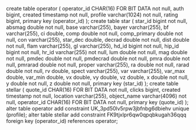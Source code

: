 create table operator
 (
  operator_id CHAR(16) FOR BIT DATA not null,
  auth        bigint,
  created     timestamp             not null,
  profile     varchar(1024)         not null,
  rating      bigint,
  primary key (operator_id)
);
create table star
(
  star_id      bigint       not null,
  absmag       double       not null,
  base         varchar(255),
  bayer        varchar(255),
  bf           varchar(255),
  ci           double,
  comp         double       not null,
  comp_primary double       not null,
  con          varchar(255),
  star_dec     double,
  decrad       double       not null,
  dist         double       not null,
  flam         varchar(255),
  gl           varchar(255),
  hd_id        bigint       not null,
  hip_id       bigint       not null,
  hr_id        varchar(255) not null,
  lum          double       not null,
  mag          double       not null,
  pmdec        double       not null,
  pmdecrad     double       not null,
  pmra         double       not null,
  pmrarad      double       not null,
  proper       varchar(255),
  ra           double       not null,
  rarad        double       not null,
  rv           double,
  spect        varchar(255),
  var          varchar(255),
  var_max      double,
  var_min      double,
  vx           double,
  vy           double,
  vz           double,
  x            double       not null,
  y            double       not null,
  z            double       not null,
  primary key (star_id)
);
create table stellar
(
  quote_id    CHAR(16) FOR BIT DATA not null,
  clicks      bigint,
  created     timestamp             not null,
  location    varchar(255),
  object_name varchar(4096)         not null,
  operator_id CHAR(16) FOR BIT DATA not null,
  primary key (quote_id)
);
alter table operator
  add constraint UK_3pd50lv5rpw3jbfnbg6dbiehv unique (profile);
alter table stellar
  add constraint FK9tjxlpr6qw0qpqbkugah36qqq foreign key (operator_id) references operator;
